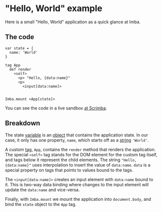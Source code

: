 # "Hello, World" example

Here is a small "Hello, World" application as a quick glance at Imba.

## The code

```imba
var state = {
  name: 'World'
}

tag App
  def render
    <self> 
      <p> "Hello, {data:name}"
      <p>
        <input[data:name]>


Imba.mount <App[state]>
```

You can see the code in a live sandbox [at
Scrimba](https://scrimba.com/c/cZem7tB).

## Breakdown

The state [variable](../ch1/vars.md) is an [object](../ch1/objects.md) that 
contains the application state. In our case, it only has one property, `name`,
which starts off as a [string](../ch1/primitives.md#string) `'World'`.

A custom [tag](../ch2/tags.md), `App`, contains the `render` method that
renders the application. The special `<self>` tag stands for the DOM element
for the custom tag itself, and tags below it represent the child elements.
The string `"Hello, {data:name}"` uses interpolation to insert the value of
`data:name`. `data` is a special property on tags that points to values bound
to the tags.

The `<input[data:name]>` creates an input element with `data:name` bound to it.
This is two-way data binding where changes to the input element will update the
`data:name` and vice-versa.

Finally, with `Imba.mount` we mount the application into `document.body`, and
bind the `state` object to the `App` tag.
